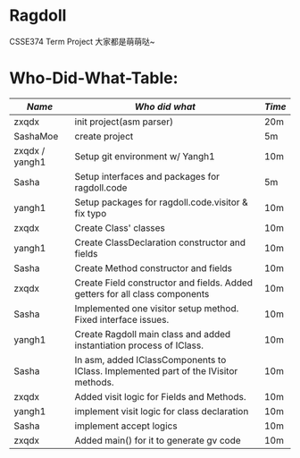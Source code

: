 # Ragdoll
CSSE374 Term Project
大家都是萌萌哒~

# Who-Did-What-Table:
| *Name*         | *Who did what*                                                                      | *Time* |
|----------------|-------------------------------------------------------------------------------------|--------|
| zxqdx          | init project(asm parser)                                                            | 20m    |
| SashaMoe       | create project                                                                      | 5m     |
| zxqdx / yangh1 | Setup git environment w/ Yangh1                                                     | 10m    |
| Sasha          | Setup interfaces and packages for ragdoll.code                                      | 5m     |
| yangh1         | Setup packages for ragdoll.code.visitor & fix typo                                  | 10m    |
| zxqdx          | Create Class' classes                                                               | 10m    |
| yangh1         | Create ClassDeclaration constructor and fields                                      | 10m    |
| Sasha          | Create Method constructor and fields                                                | 10m    |
| zxqdx          | Create Field constructor and fields. Added getters for all class components         | 10m    |
| Sasha          | Implemented one visitor setup method. Fixed interface issues.                       | 10m    |
| yangh1         | Create Ragdoll main class and added instantiation process of IClass.                | 10m    |
| Sasha          | In asm, added IClassComponents to IClass. Implemented part of the IVisitor methods. | 10m    |
| zxqdx          | Added visit logic for Fields and Methods.                                           | 10m    |
| yangh1         | implement visit logic for class declaration                                         | 10m    |
| Sasha          | implement accept logics                                                             | 10m    |
| zxqdx          | Added main() for it to generate gv code                                             | 10m    |